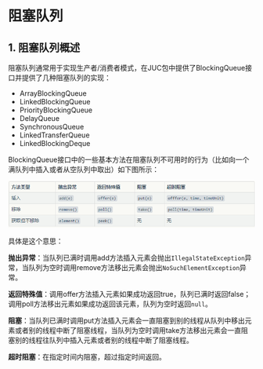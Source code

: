 # 阻塞队列

## 1. 阻塞队列概述

阻塞队列通常用于实现生产者/消费者模式，在JUC包中提供了BlockingQueue接口并提供了几种阻塞队列的实现：
* ArrayBlockingQueue
* LinkedBlockingQueue
* PriorityBlockingQueue
* DelayQueue
* SynchronousQueue
* LinkedTransferQueue
* LinkedBlockingDeque

BlockingQueue接口中的一些基本方法在阻塞队列不可用时的行为（比如向一个满队列中插入或者从空队列中取出）如下图所示：

![](images/BlockingQueue/1.png)

具体是这个意思：

**抛出异常**：当队列已满时调用add方法插入元素会抛出`IllegalStateException`异常，当队列为空时调用remove方法移出元素会抛出`NoSuchElementException`异常。

**返回特殊值**：调用offer方法插入元素如果成功返回true，队列已满时返回false；调用poll方法移出元素如果成功返回该元素，队列为空时返回`null`。

**阻塞**：当队列已满时调用put方法插入元素会一直阻塞到别的线程从队列中移出元素或者别的线程中断了阻塞线程，当队列为空时调用take方法移出元素会一直阻塞别的线程往队列中插入元素或者别的线程中断了阻塞线程。

**超时阻塞**：在指定时间内阻塞，超过指定时间返回。

